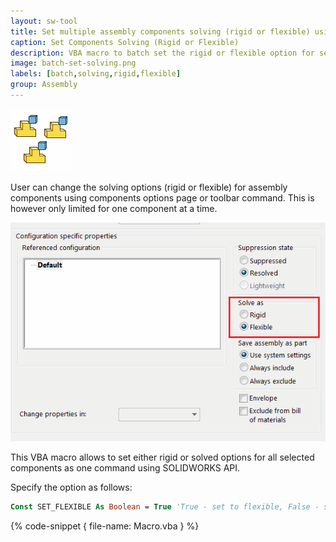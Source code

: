 ```yaml
---
layout: sw-tool
title: Set multiple assembly components solving (rigid or flexible) using SOLIDWORKS API
caption: Set Components Solving (Rigid or Flexible)
description: VBA macro to batch set the rigid or flexible option for selected components in the assembly using SOLIDWORKS API
image: batch-set-solving.png
labels: [batch,solving,rigid,flexible]
group: Assembly
---
```

![Setting the solving for multiple assembly components](batch-set-solving.png)

User can change the solving options (rigid or flexible) for assembly components using components options page or toolbar command. This is however only limited for one component at a time.

![Solving options for the components page](solving-options.png)

This VBA macro allows to set either rigid or solved options for all selected components as one command using SOLIDWORKS API.

Specify the option as follows:

~~~ vb
Const SET_FLEXIBLE As Boolean = True 'True - set to flexible, False - set to Rigid
~~~

{% code-snippet { file-name: Macro.vba } %}
